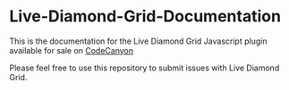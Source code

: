 # Live-Diamond-Grid-Documentation

This is the documentation for the Live Diamond Grid Javascript plugin available for sale on [CodeCanyon](https://codecanyon.net/)

Please feel free to use this repository to submit issues with Live Diamond Grid. 
